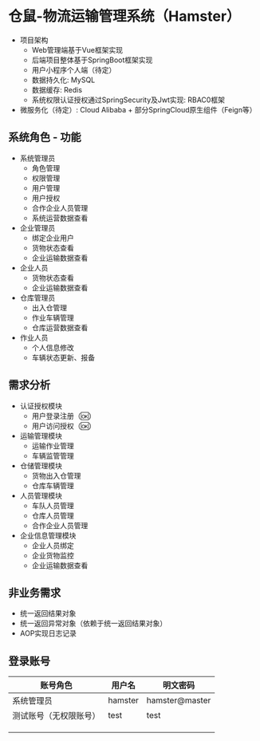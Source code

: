# 仓鼠-物流运输管理系统（Hamster）
- 项目架构
  - Web管理端基于Vue框架实现
  - 后端项目整体基于SpringBoot框架实现
  - 用户小程序个人端（待定）
  - 数据持久化: MySQL
  - 数据缓存: Redis
  - 系统权限认证授权通过SpringSecurity及Jwt实现: RBAC0框架
- 微服务化（待定）: Cloud Alibaba + 部分SpringCloud原生组件（Feign等）
## 系统角色 - 功能
- 系统管理员
  - 角色管理
  - 权限管理
  - 用户管理
  - 用户授权
  - 合作企业人员管理
  - 系统运营数据查看
- 企业管理员
  - 绑定企业用户
  - 货物状态查看
  - 企业运输数据查看
- 企业人员
  - 货物状态查看
  - 企业运输数据查看
- 仓库管理员
  - 出入仓管理
  - 作业车辆管理
  - 仓库运营数据查看
- 作业人员
  - 个人信息修改
  - 车辆状态更新、报备
## 需求分析
- 认证授权模块
  - 用户登录注册（🆗）
  - 用户访问授权（🆗）
- 运输管理模块
  - 运输作业管理
  - 车辆监管管理
- 仓储管理模块
  - 货物出入仓管理
  - 仓库车辆管理
- 人员管理模块
  - 车队人员管理
  - 仓库人员管理
  - 合作企业人员管理
- 企业信息管理模块
  - 企业人员绑定
  - 企业货物监控
  - 企业运输数据查看
## 非业务需求
- 统一返回结果对象
- 统一返回异常对象（依赖于统一返回结果对象）
- AOP实现日志记录
## 登录账号

| 账号角色        | 用户名     | 明文密码           |
|-------------|---------|----------------|
| 系统管理员       | hamster | hamster@master |
| 测试账号（无权限账号） | test    | test           |
|             |         |                |
|             |         |                |
|             |         |                |
